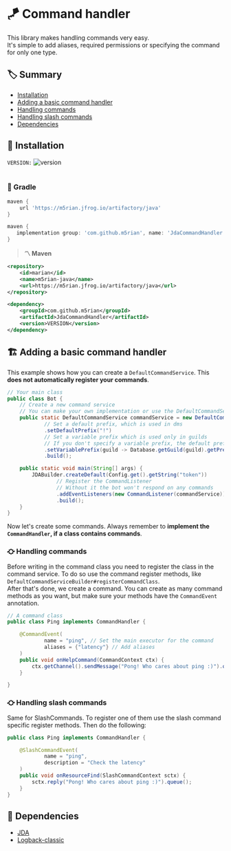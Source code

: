 # 🪁 Command handler
This library makes handling commands very easy.  
It's simple to add aliases, required permissions or specifying the command for only one type.

## 🏷 Summary
* [Installation](#-installation)
* [Adding a basic command handler](#-adding-a-basic-command-handler)
* [Handling commands](#-handling-commands)
* [Handling slash commands](#-handling-slash-commands)
* [Dependencies](#-dependencies)

## 📀 Installation
`VERSION:` ![version]
<br/>
<br/>
### **🐘 Gradle**
```gradle
maven {
    url 'https://m5rian.jfrog.io/artifactory/java'
}
```
```gradle
maven {
   implementation group: 'com.github.m5rian', name: 'JdaCommandHandler', version: 'VERSION'
}
```


> **〽 Maven**
```xml
<repository>
    <id>marian</id>
    <name>m5rian-java</name>
    <url>https://m5rian.jfrog.io/artifactory/java</url>
</repository>
```
```xml
<dependency>
    <groupId>com.github.m5rian</groupId>
    <artifactId>JdaCommandHandler</artifactId>
    <version>VERSION</version>
</dependency>
```

## 🏗️ Adding a basic command handler
This example shows how you can create a `DefaultCommandService`. This **does not automatically register your commands**.
```java
// Your main class
public class Bot {
    // Create a new command service
    // You can make your own implementation or use the DefaultCommandService
    public static DefaultCommandService commandService = new DefaultCommandServiceBuilder()
            // Set a default prefix, which is used in dms
            .setDefaultPrefix("!")
            // Set a variable prefix which is used only in guilds
            // If you don't specify a variable prefix, the default prefix will be used instead
            .setVariablePrefix(guild -> Database.getGuild(guild).getPrefix())
            .build();

    public static void main(String[] args) {
        JDABuilder.createDefault(Config.get().getString("token"))
                // Register the CommandListener
                // Without it the bot won't respond on any commands
                .addEventListeners(new CommandListener(commandService))
                .build();
    }
}
```
Now let's create some commands. Always remember to **implement the `CommandHandler`, if a class contains commands**.  
### ⛮ Handling commands
Before writing in the command class you need to register the class in the command service. To do so use the command register methods, like `DefaultCommandServiceBuilder#registerCommandClass`.  
After that's done, we create a command. You can create as many command methods as you want, but make sure your methods have the `CommandEvent` annotation.
```java
// A command class
public class Ping implements CommandHandler {

    @CommandEvent(
            name = "ping", // Set the main executor for the command
            aliases = {"latency"} // Add aliases
    )
    public void onHelpCommand(CommandContext ctx) {
        ctx.getChannel().sendMessage("Pong! Who cares about ping :)").queue(); // Send response
    }

}
```
### ⛮ Handling slash commands
Same for SlashCommands. To register one of them use the slash command specific register methods. Then do the following:
```java
public class Ping implements CommandHandler {

    @SlashCommandEvent(
            name = "ping",
            description = "Check the latency"
    )
    public void onResourceFind(SlashCommandContext sctx) {
        sctx.reply("Pong! Who cares about ping :)").queue();
    }
}
```

## 📌 Dependencies
* [JDA](https://github.com/DV8FromTheWorld/JDA)
* [Logback-classic](http://logback.qos.ch/)

[version]: https://img.shields.io/maven-metadata/v?metadataUrl=https://m5rian.jfrog.io/artifactory/java/com/github/m5rian/JdaCommandHandler/maven-metadata.xml